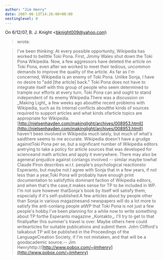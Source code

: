 ```yaml
---
author: "Jim Henry"
date: 2007-06-13T14:26:00+00:00
nestinglevel: 0
---
```

On 6/12/07, B. J. Knight <[bknight009@yahoo.com](mailto://bknight009@yahoo.com)\
> wrote:

> I've been thinking: At every possible opportunity, Wikipedia has
> worked to belittle Toki Pona. First, Jimmy Wales shut down the Toki
> Pona Wikipedia. Now, a few aggressors have deleted the article on Toki
> Pona, even after we worked to meet their tedious, uncommon demands to
> improve the quality of the article. As far as I'm concerned, Wikipedia
> is an enemy of Toki Pona. Unlike Sonja, I have no desire to "add \[the
> article\] back." Toki Pona does not have to integrate itself with this
> group of people who seem determined to trample our efforts at every
> turn. Toki Pona can and ought to stand independent of its enemy Wikipedia.There was a discussion on \_Making Light\_ a few weeks ago aboutthe recent problems with Wikipedia, such as its internal conflicts aboutthe kinds of sources required to support articles and what kinds ofarticle topics are appropriate for Wikipedia.[http://nielsenhayden.com/makinglight/archives/008953.htmlI](http://nielsenhayden.com/makinglight/archives/008953.htmlI) haven't been involved in Wikipedia much lately, but much of what's saidthere seems to me accurate. Wikipedia doesn't have a grudge againstToki Pona per se, but a significant number of Wikipedia editors aretrying to take a policy for article sources that was developed for scienceand math articles and apply it everywhere. There may also be ageneral prejudice against conlangs involved --
 similar maybe towhat Claude Piron describes w.r.t. people's psychological reactionsto Esperanto, but maybe not.I agree with Sonja that in a few years, if not less than a year,Toki Pona will probably have enough print documentation to satisfythis dominant faction of Wikipedia editors, and when that's the case,it makes sense for TP to be included in WP. I'm not sure however thatSonja's book by itself will satisfy them, especially if it's self-published.A few articles about by people other than Sonja in various magazinesand newspapers will do a lot more to satisfy the anti-conlang people atWP that Toki Pona is not just a few people's hobby.I've been planning for a while now to write something about TP forthe Esperanto magazine \_Kontakto\_. I'll try to get to that finallyafter this summer's travel is over. Maybe others here could writearticles for suitable publications and submit them. John Clifford's talkabout TP will be published in the Proceedings of the LanguageCreation Society, if I'm not mistaken, and that will be a goodacademic source.--
Jim Henryhttp://[http://www.pobox.com/~jimhenry](http://www.pobox.com/~jimhenry)
